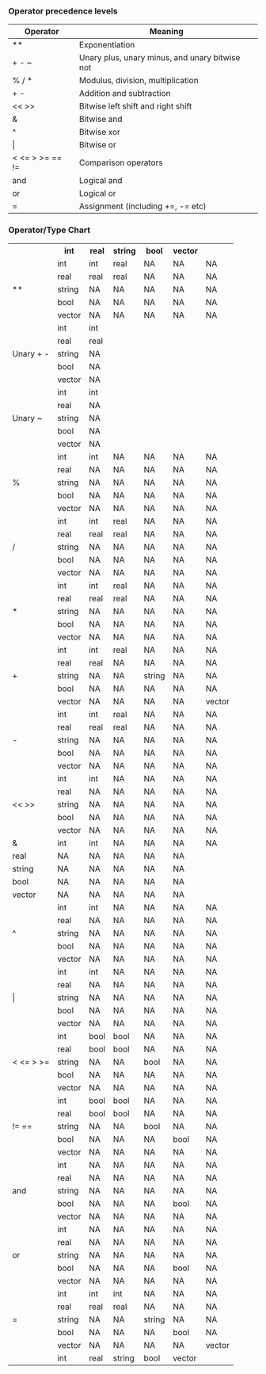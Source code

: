 ### Operator precedence levels

Operator           | Meaning
-------------------|---------
**                 | Exponentiation
+ - ~              | Unary plus, unary minus, and unary bitwise not
% / *              | Modulus, division, multiplication
+ -                | Addition and subtraction
<< >>              | Bitwise left shift and right shift
&                  | Bitwise and
^                  | Bitwise xor
&#124;             | Bitwise or
< <= > >= == !=    | Comparison operators
and                | Logical and
or                 | Logical or
=                  | Assignment (including +=, -= etc)

### Operator/Type Chart



<table>
<tr><th>&nbsp;</th><th>int</th><th>real</th><th>string</th><th>bool</th><th>vector</th></tr>
<tr><td rowspan="5">**</td><td>int</td><td>int</td><td>real</td><td>NA</td><td>NA</td><td>NA</td></tr>
<tr><td>real</td><td>real</td><td>real</td><td>NA</td><td>NA</td><td>NA</td></tr>
<tr><td>string</td><td>NA</td><td>NA</td><td>NA</td><td>NA</td><td>NA</td></tr>
<tr><td>bool</td><td>NA</td><td>NA</td><td>NA</td><td>NA</td><td>NA</td></tr>
<tr><td>vector</td><td>NA</td><td>NA</td><td>NA</td><td>NA</td><td>NA</td></tr>
<tr><td rowspan="5">Unary + -</td><td>int</td><td>int</td><td>&nbsp;</td><td>&nbsp;</td><td>&nbsp;</td><td>&nbsp;</td></tr>
<tr><td>real</td><td>real</td><td>&nbsp;</td><td>&nbsp;</td><td>&nbsp;</td><td>&nbsp;</td></tr>
<tr><td>string</td><td>NA</td><td>&nbsp;</td><td>&nbsp;</td><td>&nbsp;</td><td>&nbsp;</td></tr>
<tr><td>bool</td><td>NA</td><td>&nbsp;</td><td>&nbsp;</td><td>&nbsp;</td><td>&nbsp;</td></tr>
<tr><td>vector</td><td>NA</td><td>&nbsp;</td><td>&nbsp;</td><td>&nbsp;</td><td>&nbsp;</td></tr>
<tr><td rowspan="5">Unary ~</td><td>int</td><td>int</td><td>&nbsp;</td><td>&nbsp;</td><td>&nbsp;</td><td>&nbsp;</td></tr>
<tr><td>real</td><td>NA</td><td>&nbsp;</td><td>&nbsp;</td><td>&nbsp;</td><td>&nbsp;</td></tr>
<tr><td>string</td><td>NA</td><td>&nbsp;</td><td>&nbsp;</td><td>&nbsp;</td><td>&nbsp;</td></tr>
<tr><td>bool</td><td>NA</td><td>&nbsp;</td><td>&nbsp;</td><td>&nbsp;</td><td>&nbsp;</td></tr>
<tr><td>vector</td><td>NA</td><td>&nbsp;</td><td>&nbsp;</td><td>&nbsp;</td><td>&nbsp;</td></tr>
<tr><td rowspan="5">%</td><td>int</td><td>int</td><td>NA</td><td>NA</td><td>NA</td><td>NA</td></tr>
<tr><td>real</td><td>NA</td><td>NA</td><td>NA</td><td>NA</td><td>NA</td></tr>
<tr><td>string</td><td>NA</td><td>NA</td><td>NA</td><td>NA</td><td>NA</td></tr>
<tr><td>bool</td><td>NA</td><td>NA</td><td>NA</td><td>NA</td><td>NA</td></tr>
<tr><td>vector</td><td>NA</td><td>NA</td><td>NA</td><td>NA</td><td>NA</td></tr>
<tr><td rowspan="5">/</td><td>int</td><td>int</td><td>real</td><td>NA</td><td>NA</td><td>NA</td></tr>
<tr><td>real</td><td>real</td><td>real</td><td>NA</td><td>NA</td><td>NA</td></tr>
<tr><td>string</td><td>NA</td><td>NA</td><td>NA</td><td>NA</td><td>NA</td></tr>
<tr><td>bool</td><td>NA</td><td>NA</td><td>NA</td><td>NA</td><td>NA</td></tr>
<tr><td>vector</td><td>NA</td><td>NA</td><td>NA</td><td>NA</td><td>NA</td></tr>
<tr><td rowspan="5">*</td><td>int</td><td>int</td><td>real</td><td>NA</td><td>NA</td><td>NA</td></tr>
<tr><td>real</td><td>real</td><td>real</td><td>NA</td><td>NA</td><td>NA</td></tr>
<tr><td>string</td><td>NA</td><td>NA</td><td>NA</td><td>NA</td><td>NA</td></tr>
<tr><td>bool</td><td>NA</td><td>NA</td><td>NA</td><td>NA</td><td>NA</td></tr>
<tr><td>vector</td><td>NA</td><td>NA</td><td>NA</td><td>NA</td><td>NA</td></tr>
<tr><td rowspan="5">+</td><td>int</td><td>int</td><td>real</td><td>NA</td><td>NA</td><td>NA</td></tr>
<tr><td>real</td><td>real</td><td>NA</td><td>NA</td><td>NA</td><td>NA</td></tr>
<tr><td>string</td><td>NA</td><td>NA</td><td>string</td><td>NA</td><td>NA</td></tr>
<tr><td>bool</td><td>NA</td><td>NA</td><td>NA</td><td>NA</td><td>NA</td></tr>
<tr><td>vector</td><td>NA</td><td>NA</td><td>NA</td><td>NA</td><td>vector</td></tr>
<tr><td rowspan="5">-</td><td>int</td><td>int</td><td>real</td><td>NA</td><td>NA</td><td>NA</td></tr>
<tr><td>real</td><td>real</td><td>real</td><td>NA</td><td>NA</td><td>NA</td></tr>
<tr><td>string</td><td>NA</td><td>NA</td><td>NA</td><td>NA</td><td>NA</td></tr>
<tr><td>bool</td><td>NA</td><td>NA</td><td>NA</td><td>NA</td><td>NA</td></tr>
<tr><td>vector</td><td>NA</td><td>NA</td><td>NA</td><td>NA</td><td>NA</td></tr>
<tr><td rowspan="5"><< >></td><td>int</td><td>int</td><td>NA</td><td>NA</td><td>NA</td><td>NA</td></tr>
<tr><td>real</td><td>NA</td><td>NA</td><td>NA</td><td>NA</td><td>NA</td></tr>
<tr><td>string</td><td>NA</td><td>NA</td><td>NA</td><td>NA</td><td>NA</td></tr>
<tr><td>bool</td><td>NA</td><td>NA</td><td>NA</td><td>NA</td><td>NA</td></tr>
<tr><td>vector</td><td>NA</td><td>NA</td><td>NA</td><td>NA</td><td>NA</td></tr>
<tr><td>&</td><td>int</td><td>int</td><td>NA</td><td>NA</td><td>NA</td><td>NA</td></tr>
<tr><td>real</td><td>NA</td><td>NA</td><td>NA</td><td>NA</td><td>NA</td></tr>
<tr><td>string</td><td>NA</td><td>NA</td><td>NA</td><td>NA</td><td>NA</td></tr>
<tr><td>bool</td><td>NA</td><td>NA</td><td>NA</td><td>NA</td><td>NA</td></tr>
<tr><td>vector</td><td>NA</td><td>NA</td><td>NA</td><td>NA</td><td>NA</td></tr>
<tr><td rowspan="5">^</td><td>int</td><td>int</td><td>NA</td><td>NA</td><td>NA</td><td>NA</td></tr>
<tr><td>real</td><td>NA</td><td>NA</td><td>NA</td><td>NA</td><td>NA</td></tr>
<tr><td>string</td><td>NA</td><td>NA</td><td>NA</td><td>NA</td><td>NA</td></tr>
<tr><td>bool</td><td>NA</td><td>NA</td><td>NA</td><td>NA</td><td>NA</td></tr>
<tr><td>vector</td><td>NA</td><td>NA</td><td>NA</td><td>NA</td><td>NA</td></tr>
<tr><td rowspan="5">|</td><td>int</td><td>int</td><td>NA</td><td>NA</td><td>NA</td><td>NA</td></tr>
<tr><td>real</td><td>NA</td><td>NA</td><td>NA</td><td>NA</td><td>NA</td></tr>
<tr><td>string</td><td>NA</td><td>NA</td><td>NA</td><td>NA</td><td>NA</td></tr>
<tr><td>bool</td><td>NA</td><td>NA</td><td>NA</td><td>NA</td><td>NA</td></tr>
<tr><td>vector</td><td>NA</td><td>NA</td><td>NA</td><td>NA</td><td>NA</td></tr>
<tr><td rowspan="5">< <= > >=</td><td>int</td><td>bool</td><td>bool</td><td>NA</td><td>NA</td><td>NA</td></tr>
<tr><td>real</td><td>bool</td><td>bool</td><td>NA</td><td>NA</td><td>NA</td></tr>
<tr><td>string</td><td>NA</td><td>NA</td><td>bool</td><td>NA</td><td>NA</td></tr>
<tr><td>bool</td><td>NA</td><td>NA</td><td>NA</td><td>NA</td><td>NA</td></tr>
<tr><td>vector</td><td>NA</td><td>NA</td><td>NA</td><td>NA</td><td>NA</td></tr>
<tr><td rowspan="5">!= ==</td><td>int</td><td>bool</td><td>bool</td><td>NA</td><td>NA</td><td>NA</td></tr>
<tr><td>real</td><td>bool</td><td>bool</td><td>NA</td><td>NA</td><td>NA</td></tr>
<tr><td>string</td><td>NA</td><td>NA</td><td>bool</td><td>NA</td><td>NA</td></tr>
<tr><td>bool</td><td>NA</td><td>NA</td><td>NA</td><td>bool</td><td>NA</td></tr>
<tr><td>vector</td><td>NA</td><td>NA</td><td>NA</td><td>NA</td><td>NA</td></tr>
<tr><td rowspan="5">and</td><td>int</td><td>NA</td><td>NA</td><td>NA</td><td>NA</td><td>NA</td></tr>
<tr><td>real</td><td>NA</td><td>NA</td><td>NA</td><td>NA</td><td>NA</td></tr>
<tr><td>string</td><td>NA</td><td>NA</td><td>NA</td><td>NA</td><td>NA</td></tr>
<tr><td>bool</td><td>NA</td><td>NA</td><td>NA</td><td>bool</td><td>NA</td></tr>
<tr><td>vector</td><td>NA</td><td>NA</td><td>NA</td><td>NA</td><td>NA</td></tr>
<tr><td rowspan="5">or</td><td>int</td><td>NA</td><td>NA</td><td>NA</td><td>NA</td><td>NA</td></tr>
<tr><td>real</td><td>NA</td><td>NA</td><td>NA</td><td>NA</td><td>NA</td></tr>
<tr><td>string</td><td>NA</td><td>NA</td><td>NA</td><td>NA</td><td>NA</td></tr>
<tr><td>bool</td><td>NA</td><td>NA</td><td>NA</td><td>bool</td><td>NA</td></tr>
<tr><td>vector</td><td>NA</td><td>NA</td><td>NA</td><td>NA</td><td>NA</td></tr>
<tr><td rowspan="5">=</td><td>int</td><td>int</td><td>int</td><td>NA</td><td>NA</td><td>NA</td></tr>
<tr><td>real</td><td>real</td><td>real</td><td>NA</td><td>NA</td><td>NA</td></tr>
<tr><td>string</td><td>NA</td><td>NA</td><td>string</td><td>NA</td><td>NA</td></tr>
<tr><td>bool</td><td>NA</td><td>NA</td><td>NA</td><td>bool</td><td>NA</td></tr>
<tr><td>vector</td><td>NA</td><td>NA</td><td>NA</td><td>NA</td><td>vector</td></tr>
<tr><td>&nbsp;</td><td>int</td><td>real</td><td>string</td><td>bool</td><td>vector</td></tr>
</table>



